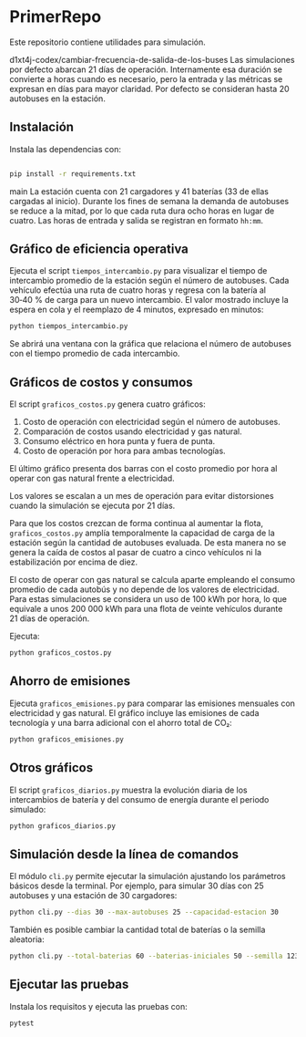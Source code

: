 # PrimerRepo

Este repositorio contiene utilidades para simulación.

d1xt4j-codex/cambiar-frecuencia-de-salida-de-los-buses
Las simulaciones por defecto abarcan 21 días de operación. Internamente esa
duración se convierte a horas cuando es necesario, pero la entrada y las
métricas se expresan en días para mayor claridad. Por defecto se consideran
hasta 20 autobuses en la estación.
## Instalación

Instala las dependencias con:

```bash

pip install -r requirements.txt
```


main
La estación cuenta con 21 cargadores y 41 baterías (33 de ellas cargadas al
inicio).
Durante los fines de semana la demanda de autobuses se reduce a la mitad,
por lo que cada ruta dura ocho horas en lugar de cuatro. Las horas de entrada
y salida se registran en formato ``hh:mm``.

## Gráfico de eficiencia operativa

Ejecuta el script `tiempos_intercambio.py` para visualizar el tiempo de
intercambio promedio de la estación según el número de autobuses. Cada vehículo
efectúa una ruta de cuatro horas y regresa con la batería al 30‑40 % de carga para
un nuevo intercambio. El valor mostrado incluye la espera en cola y el
reemplazo de 4 minutos, expresado en minutos:

```bash
python tiempos_intercambio.py
```
Se abrirá una ventana con la gráfica que relaciona el número de autobuses con
el tiempo promedio de cada intercambio.

## Gráficos de costos y consumos

El script `graficos_costos.py` genera cuatro gráficos:

1. Costo de operación con electricidad según el número de autobuses.
2. Comparación de costos usando electricidad y gas natural.
3. Consumo eléctrico en hora punta y fuera de punta.
4. Costo de operación por hora para ambas tecnologías.

El último gráfico presenta dos barras con el costo promedio por hora al operar
con gas natural frente a electricidad.

Los valores se escalan a un mes de operación para evitar distorsiones cuando
la simulación se ejecuta por 21 días.

Para que los costos crezcan de forma continua al aumentar la flota,
`graficos_costos.py` amplía temporalmente la capacidad de carga de la estación
según la cantidad de autobuses evaluada. De esta manera no se genera la caída de
costos al pasar de cuatro a cinco vehículos ni la estabilización por encima de
diez.

El costo de operar con gas natural se calcula aparte empleando el consumo
promedio de cada autobús y no depende de los valores de electricidad. Para
estas simulaciones se considera un uso de 100 kWh por hora, lo que equivale a
unos 200 000 kWh para una flota de veinte vehículos durante 21 días de
operación.

Ejecuta:

```bash
python graficos_costos.py
```

## Ahorro de emisiones

Ejecuta `graficos_emisiones.py` para comparar las emisiones mensuales con
electricidad y gas natural. El gráfico incluye las emisiones de cada tecnología
y una barra adicional con el ahorro total de CO₂:

```bash
python graficos_emisiones.py
```

## Otros gráficos

El script `graficos_diarios.py` muestra la evolución diaria de los
intercambios de batería y del consumo de energía durante el periodo
simulado:

```bash
python graficos_diarios.py
```

## Simulación desde la línea de comandos

El módulo `cli.py` permite ejecutar la simulación ajustando los parámetros
básicos desde la terminal. Por ejemplo, para simular 30 días con 25 autobuses y
una estación de 30 cargadores:

```bash
python cli.py --dias 30 --max-autobuses 25 --capacidad-estacion 30
```

También es posible cambiar la cantidad total de baterías o la semilla
aleatoria:

```bash
python cli.py --total-baterias 60 --baterias-iniciales 50 --semilla 123
```

## Ejecutar las pruebas

Instala los requisitos y ejecuta las pruebas con:

```bash
pytest
```
